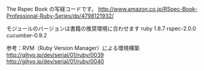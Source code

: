 The Rspec Book の写経コードです。
http://www.amazon.co.jp/RSpec-Book-Professional-Ruby-Series/dp/4798121932/

モジュールのバージョンは書籍の推奨環境に合わせます
ruby 1.8.7
rspec-2.0.0
cucumber-0.9.2

参考：RVM（Ruby Version Manager）による環境構築
http://gihyo.jp/dev/serial/01/ruby/0039
http://gihyo.jp/dev/serial/01/ruby/0040
